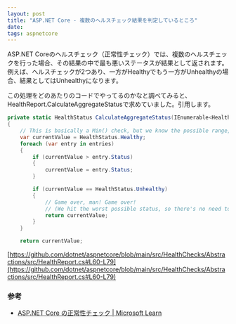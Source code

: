 ```yaml
---
layout: post
title: "ASP.NET Core - 複数のヘルスチェック結果を判定しているところ"
date: 
tags: aspnetcore
---
```


ASP.NET Coreのヘルスチェック（正常性チェック）では、複数のヘルスチェックを行った場合、その結果の中で最も悪いステータスが結果として返されます。
例えば、ヘルスチェックが2つあり、一方がHealthyでもう一方がUnhealthyの場合、結果としてはUnhealthyになります。

この処理をどのあたりのコードでやってるのかなと調べてみると、HealthReport.CalculateAggregateStatusで求めていました。引用します。

```csharp
private static HealthStatus CalculateAggregateStatus(IEnumerable<HealthReportEntry> entries)
{
    // This is basically a Min() check, but we know the possible range, so we don't need to walk the whole list
    var currentValue = HealthStatus.Healthy;
    foreach (var entry in entries)
    {
        if (currentValue > entry.Status)
        {
            currentValue = entry.Status;
        }

        if (currentValue == HealthStatus.Unhealthy)
        {
            // Game over, man! Game over!
            // (We hit the worst possible status, so there's no need to keep iterating)
            return currentValue;
        }
    }

    return currentValue;
```

[https://github.com/dotnet/aspnetcore/blob/main/src/HealthChecks/Abstractions/src/HealthReport.cs#L60-L79](https://github.com/dotnet/aspnetcore/blob/main/src/HealthChecks/Abstractions/src/HealthReport.cs#L60-L79)

### 参考
- [ASP.NET Core の正常性チェック &#124; Microsoft Learn](https://learn.microsoft.com/ja-jp/aspnet/core/host-and-deploy/health-checks?view=aspnetcore-7.0)
